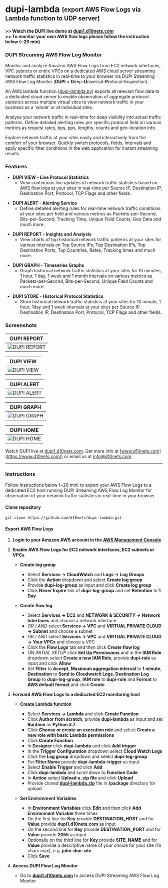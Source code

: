 # dupi-lambda <sub><sup>(export AWS Flow Logs via Lambda function to UDP server)</sup></sub>

#### >> Watch the DUPI live demo at [dupi1.d10nets.com](https://dupi1.d10nets.com/)<br> >> To monitor your own AWS flow logs please follow the instruction below (~20 min)

### DUPI Streaming AWS Flow Log Monitor

Monitor and analyze Amazon AWS Flow Logs from EC2 network interfaces, VPC subnets or entire VPCs on a dedicated AWS cloud server streaming network traffic statistics in real-time to your browser via DUPI Streaming AWS Flow Log Monitor (**DUPI** = **D**eep-**U**niversal-**P**rotocol-**I**nspection).

An AWS lambda function ([dupi-lambda.py](/dupi-lambda.py)) exports all relevant flow data to a dedicated cloud server to enable observation of aggregate protocol statistics across multiple virtual sites to view network traffic in your business as a 'whole' or at individual sites.

Analyze your network traffic in real-time for deep visibility into actual traffic patterns. Define detailed alerting rules per specific protocol field on various metrics as request rates, bps, pps, lengths, counts and geo-location info.

Explore network traffic at your sites easily and interactively from the comfort of your browser. Quickly switch protocols, fields, intervals and apply specific filter conditions in the web application for instant streaming results.

### Features
- **DUPI VIEW - Live Protocol Statistics**
  - View continuous live updates of network traffic statistics based on AWS flow logs at your sites in real-time per Source IP, Destination IP, Destination Port, Protocol, TCP Flags and other fields.
* **DUPI ALERT - Alerting Service**
  - Define detailed alerting rules for real-time network traffic conditions at your sites per field and various metrics as Packets-per-Second, Bits-per-Second, Tracking Time, Unique Field Counts, Geo Data and much more.
- **DUPI REPORT - Insights and Analysis**
  - View charts of top historical network traffic patterns at your sites for various intervals on Top Source IPs, Top Destination IPs, Top Destination Ports, Top Countries, Rates, Tracking times and much more.
* **DUPI GRAPH - Timeseries Graphs**
  - Graph historical network traffic statistics at your sites for 10 minutes, 1 hour, 1 day, 1 week and 1 month intervals on various metrics as Packets-per-Second, Bits-per-Second, Unique Field Counts and much more.
- **DUPI STORE - Historical Protocol Statistics**
  - Store historical network traffic statistics at your sites for 10 minute, 1 hour, 1day and 1 week intervals at your sites per Source IP, Destination IP, Destination Port, Protocol, TCP Flags and other fields.


### Screenshots

| DUPI REPORT                                      |
|--------------------------------------------------| 
| ![DUPI REPORT](/screenshots/dupi-report-flow.png)|

| DUPI VIEW                                        |
|--------------------------------------------------| 
| ![DUPI VIEW](/screenshots/dupi-view-flow.png)    |

| DUPI ALERT                                       |
|--------------------------------------------------| 
| ![DUPI ALERT](/screenshots/dupi-alert-flow.png)  |

| DUPI GRAPH                                       |
|--------------------------------------------------| 
| ![DUPI GRAPH](/screenshots/dupi-graph-flow.png)  |

| DUPI HOME                                        |
|--------------------------------------------------| 
| ![DUPI HOME](/screenshots/dupi-home.png)         |

Watch DUPI live at [dupi1.d10nets.com](https://dupi1.d10nets.com/). Get more info at [www.d10nets.com](https://www.d10nets.com/) or email us at [info@d10nets.com](mailto:info@d10nets.com).

---

### Instructions
Follow instructions below (~20 min) to export your AWS Flow Logs to a dedicated EC2 host running DUPI Streaming AWS Flow Log Monitor for observation of your network traffic statistics in real-time in your browser.
#### Clone repository
```
git clone https://github.com/d10nets/dupi-lambda.git
```
#### Export AWS Flow Logs
1. **Login to your Amazon AWS account in the [AWS Management Console](https://aws.amazon.com)**

2. **Enable AWS Flow Logs for EC2 network interfaces, EC2 subnets or VPCs**

   - **Create log group**
     - Select **Services → CloudWatch** and **Logs → Log Groups**
     - Click the **Action** dropdown and select **Create log group**
     - Provide **dupi-log-group** as input and click **Create log group**
     - Click **Never Expire** link of **dupi-log-group** and set **Retention** to **1 Day**
   
   - **Create flow log**
     - Select **Services → EC2** and **NETWORK & SECURITY → Network Interfaces** and choose a network interface
     - *OR / AND* select **Services → VPC** and **VIRTUAL PRIVATE CLOUD → Subnet** and choose a subnet
     - *OR / AND* select **Services → VPC** and **VIRTUAL PRIVATE CLOUD → Your VPCs** and choose a VPC
     - Click the **Flow Logs** tab and then click **Create flow log**
     - *ON INITIAL SETUP* click **Set Up Permissions** and in the **IAM Role** dropdown select **Create a new IAM Role**,
       provide **dupi-role** as input and click **Allow**
     - Set **Filter** to **Accept**, **Maximum aggregation interval** to **1 minute**, **Destination** to **Send to Cloudwatch Logs**,
       **Destination Log Group** to **dupi-log-group**, **IAM role** to **dupi-role** and **Format** to **AWS default format**
       and click **Create**

3. **Forward AWS Flow Logs to a dedicated EC2 monitoring host**  
   
   - **Create Lambda function**
     - Select **Services → Lambda** and click **Create Function**
     - Click **Author from scratch**, provide **dupi-lambda** as input and set **Runtime** as **Python 3.7**
     - Click **Choose or create an execution role** and select **Create a new role with basic Lambda permissions**
     - Click **Create Function**
     - In **Designer** click **dupi-lambda** and click **Add trigger**
     - In the **Trigger Configuration** dropdown select **Cloud Watch Logs**
     - Click the **Log group** dropdown and select **dupi-log-group**
     - For **Filter Name** provide **dupi-lambda-trigger** as input
     - Select **Enable Trigger** and click **Add**
     - Click **dupi-lambda** and scroll down to **Function Code**
     - In **Action** select **Upload a .zip file** and click **Upload**
     - Provide cloned **[dupi-lambda.zip](/package/dupi-lambda.zip)** file in **/package** directory for upload
 
   - **Set Environment Variables**
     - In **Environment Variables** click **Edit** and then click **Add Environment Variable** three times
     - On the first line for **Key** provide **DESTINATION_HOST** and for **Value** provide **dupi1.d10nets.com** as input
     - On the second line for **Key** provide **DESTINATION_PORT** and for **Value** provide **2055** as input
     - Optionally on the third line for **Key** provide **SITE_NAME** and for **Value** provide a descriptive name of your
       choice for your site (16 chars max), e.g. **john-doe-site**
     - Click **Save**

4. **Access DUPI Flow Log Monitor**

   - Go to **[dupi1.d10nets.com](https://dupi1.d10nets.com/)** to access DUPI Streaming AWS Flow Log Monitor
